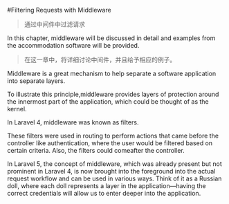 #Filtering Requests with Middleware  
>通过中间件中过滤请求

In this chapter, middleware will be discussed in detail and examples from the 
accommodation software will be provided. 
>在这一章中，将详细讨论中间件，并且给予相应的例子。

Middleware is a great mechanism to help separate a software application into 
separate layers. 

To illustrate this principle,middleware provides layers of protection around the 
innermost part of the application, which could be thought of as the kernel.

In Laravel 4, middleware was known as filters. 

These filters were used in routing to perform actions that came before the controller 
like authentication, where the user would be filtered based on certain criteria. 
Also, the filters could comeafter the controller.

In Laravel 5, the concept of middleware, which was already present but not prominent 
in Laravel 4, is now brought into the foreground into the actual request
workflow and can be used in various ways. Think of it as a Russian doll, where each
doll represents a layer in the application—having the correct credentials will allow
us to enter deeper into the application.
